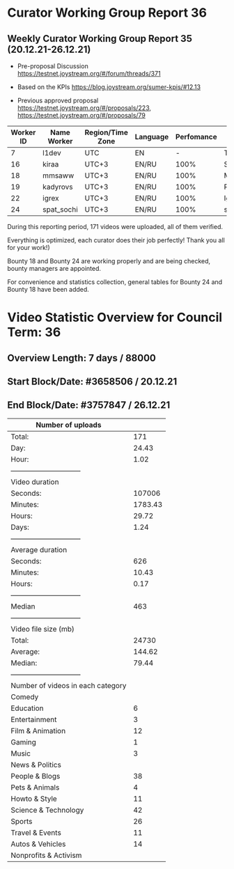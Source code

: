 # Curator Working Group Report 36

## Weekly Curator Working Group Report 35 (20.12.21-26.12.21) 

- Pre-proposal Discussion https://testnet.joystream.org/#/forum/threads/371

- Based on the KPIs https://blog.joystream.org/sumer-kpis/#12.13

- Previous approved proposal https://testnet.joystream.org/#/proposals/223, https://testnet.joystream.org/#/proposals/79

| Worker ID | Name Worker | Region/Time Zone | Language | Perfomance | Notes            |
| --------- | ----------- | ---------------- | -------- | ---------- | ---------------- |
| 7         | l1dev       | UTC              | EN       |  -         | Technical worker |
| 16        | kiraa       | UTC+3            | EN/RU    | 100%       | Skipper#0353     |
| 18        | mmsaww      | UTC+3            | EN/RU    | 100%       | Mikhail#7681     |
| 19        | kadyrovs    | UTC+3            | EN/RU    | 100%       | Ruslan#4019      |
| 22        | igrex       | UTC+3            | EN/RU    | 100%       | IgreX#0267       |
| 24        | spat_sochi  | UTC+3            | EN/RU    | 100%       | spat_sochi#8803  |

During this reporting period, 171 videos were uploaded, all of them verified.

Everything is optimized, each curator does their job perfectly! Thank you all for your work!)

Bounty 18 and Bounty 24 are working properly and are being checked, bounty managers are appointed.

For convenience and statistics collection, general tables for Bounty 24 and Bounty 18 have been added.

# Video Statistic Overview for Council Term: 36
## Overview Length: 7 days / 88000
## Start Block/Date: #3658506 / 20.12.21
## End Block/Date: #3757847 / 26.12.21

| Number of uploads                 |         |
| --------------------------------- | ------- |
| Total:                            | 171     |
| Day:                              | 24.43   |
| Hour:                             | 1.02    |
| ——————————                        |         |
| Video duration                    |         |
| Seconds:                          | 107006  |
| Minutes:                          | 1783.43 |
| Hours:                            | 29.72   |
| Days:                             | 1.24    |
| ——————————                        |         |
| Average duration                  |         |
| Seconds:                          | 626     |
| Minutes:                          | 10.43   |
| Hours:                            | 0.17    |
| ——————————                        |         |
| Median                            | 463     |
| ——————————                        |         |
| Video file size (mb)              |         |
| Total:                            | 24730   |
| Average:                          | 144.62  |
| Median:                           | 79.44   |
| ——————————                        |         |
| Number of videos in each category |         |
| Comedy                            |         |
| Education                         | 6       |
| Entertainment                     | 3       |
| Film & Animation                  | 12      |
| Gaming                            | 1       |
| Music                             | 3       |
| News & Politics                   |         |
| People & Blogs                    | 38      |
| Pets & Animals                    | 4       |
| Howto & Style                     | 11      |
| Science & Technology              | 42      |
| Sports                            | 26      |
| Travel & Events                   | 11      |
| Autos & Vehicles                  | 14      |
| Nonprofits & Activism             |         |
